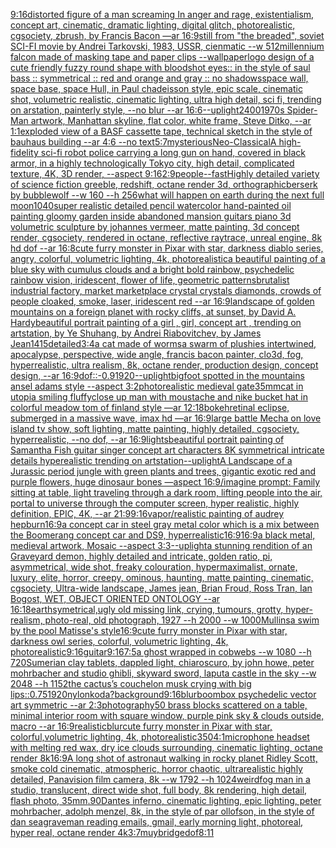 [9:16](https://www.ebank.nz/aiartgenerator?category=9%3A16)[distorted figure of a man screaming In anger and rage, existentialism, concept art, cinematic, dramatic lighting, digital glitch, photorealistic, cgsociety, zbrush, by Francis Bacon —ar 16:9](https://www.ebank.nz/aiartgenerator?category=distorted%20figure%20of%20a%20man%20screaming%20In%20anger%20and%20rage%2C%20existentialism%2C%20concept%20art%2C%20cinematic%2C%20dramatic%20lighting%2C%20digital%20glitch%2C%20photorealistic%2C%20cgsociety%2C%20zbrush%2C%20by%20Francis%20Bacon%20%E2%80%94ar%2016%3A9)[still from "the breaded", soviet SCI-FI movie by Andrei Tarkovski, 1983, USSR, cienmatic --w 512](https://www.ebank.nz/aiartgenerator?category=still%20from%20%22the%20breaded%22%2C%20soviet%20SCI-FI%20movie%20by%20Andrei%20Tarkovski%2C%201983%2C%20USSR%2C%20cienmatic%20--w%20512)[millennium falcon made of masking tape and paper clips --wallpaper](https://www.ebank.nz/aiartgenerator?category=millennium%20falcon%20made%20of%20masking%20tape%20and%20paper%20clips%20--wallpaper)[logo design of a cute friendly fuzzy round shape with bloodshot eyes:: in the style of saul bass :: symmetrical :: red and orange and gray  :: no shadows](https://www.ebank.nz/aiartgenerator?category=logo%20design%20of%20a%20cute%20friendly%20fuzzy%20round%20shape%20with%20bloodshot%20eyes%3A%3A%20in%20the%20style%20of%20saul%20bass%20%3A%3A%20symmetrical%20%3A%3A%20red%20and%20orange%20and%20gray%20%20%3A%3A%20no%20shadows)[space wall, space base, space Hull,  in Paul chadeisson style, epic scale, cinematic shot, volumetric realistic, cinematic lighting, ultra high detail, sci fi, trending on arstation, painterly style, --no blur --ar 16:6](https://www.ebank.nz/aiartgenerator?category=space%20wall%2C%20space%20base%2C%20space%20Hull%2C%20%20in%20Paul%20chadeisson%20style%2C%20epic%20scale%2C%20cinematic%20shot%2C%20volumetric%20realistic%2C%20cinematic%20lighting%2C%20ultra%20high%20detail%2C%20sci%20fi%2C%20trending%20on%20arstation%2C%20painterly%20style%2C%20--no%20blur%20--ar%2016%3A6)[--uplight](https://www.ebank.nz/aiartgenerator?category=--uplight)[2400](https://www.ebank.nz/aiartgenerator?category=2400)[1970s Spider-Man artwork, Manhattan skyline, flat color, white frame, Steve Ditko, --ar 1:1](https://www.ebank.nz/aiartgenerator?category=1970s%20Spider-Man%20artwork%2C%20Manhattan%20skyline%2C%20flat%20color%2C%20white%20frame%2C%20Steve%20Ditko%2C%20--ar%201%3A1)[exploded view of a BASF cassette tape, technical sketch in the style of bauhaus building --ar 4:6 --no text](https://www.ebank.nz/aiartgenerator?category=exploded%20view%20of%20a%20BASF%20cassette%20tape%2C%20technical%20sketch%20in%20the%20style%20of%20bauhaus%20building%20--ar%204%3A6%20--no%20text)[5:7](https://www.ebank.nz/aiartgenerator?category=5%3A7)[mysterious](https://www.ebank.nz/aiartgenerator?category=mysterious)[Neo-Classical](https://www.ebank.nz/aiartgenerator?category=Neo-Classical)[A high-fidelity sci-fi robot police carrying a long gun on hand, covered in black armor, in a highly technologically Tokyo city, high detail, complicated texture,  4K, 3D render, --aspect 9:16](https://www.ebank.nz/aiartgenerator?category=A%20high-fidelity%20sci-fi%20robot%20police%20carrying%20a%20long%20gun%20on%20hand%2C%20covered%20in%20black%20armor%2C%20in%20a%20highly%20technologically%20Tokyo%20city%2C%20high%20detail%2C%20complicated%20texture%2C%20%204K%2C%203D%20render%2C%20--aspect%209%3A16)[2:9](https://www.ebank.nz/aiartgenerator?category=2%3A9)[people](https://www.ebank.nz/aiartgenerator?category=people)[--fast](https://www.ebank.nz/aiartgenerator?category=--fast)[Highly detailed variety of science fiction greeble, redshift, octane render 3d, orthographic](https://www.ebank.nz/aiartgenerator?category=Highly%20detailed%20variety%20of%20science%20fiction%20greeble%2C%20redshift%2C%20octane%20render%203d%2C%20orthographic)[berserk by bubblewolf --w 160 --h 256](https://www.ebank.nz/aiartgenerator?category=berserk%20by%20bubblewolf%20--w%20160%20--h%20256)[what will happen on earth during the next full moon](https://www.ebank.nz/aiartgenerator?category=what%20will%20happen%20on%20earth%20during%20the%20next%20full%20moon)[1040](https://www.ebank.nz/aiartgenerator?category=1040)[super realistic detailed pencil watercolor hand-painted oil painting gloomy garden inside abandoned mansion guitars piano 3d volumetric sculpture by johannes vermeer, matte painting, 3d concept render, cgsociety, rendered in octane, reflective raytrace, unreal engine, 8k hd dof --ar 16:8](https://www.ebank.nz/aiartgenerator?category=super%20realistic%20detailed%20pencil%20watercolor%20hand-painted%20oil%20painting%20gloomy%20garden%20inside%20abandoned%20mansion%20guitars%20piano%203d%20volumetric%20sculpture%20by%20johannes%20vermeer%2C%20matte%20painting%2C%203d%20concept%20render%2C%20cgsociety%2C%20rendered%20in%20octane%2C%20reflective%20raytrace%2C%20unreal%20engine%2C%208k%20hd%20dof%20--ar%2016%3A8)[cute furry monster in Pixar with star, darkness diablo series, angry, colorful, volumetric lighting, 4k, photorealistic](https://www.ebank.nz/aiartgenerator?category=cute%20furry%20monster%20in%20Pixar%20with%20star%2C%20darkness%20diablo%20series%2C%20angry%2C%20colorful%2C%20volumetric%20lighting%2C%204k%2C%20photorealistic)[a beautiful painting of a blue sky with cumulus clouds and a bright bold rainbow, psychedelic rainbow vision, iridescent,    flower of life, geometric patterns](https://www.ebank.nz/aiartgenerator?category=a%20beautiful%20painting%20of%20a%20blue%20sky%20with%20cumulus%20clouds%20and%20a%20bright%20bold%20rainbow%2C%20psychedelic%20rainbow%20vision%2C%20iridescent%2C%20%20%20%20flower%20of%20life%2C%20geometric%20patterns)[brutalist industrial factory, market marketplace crystal crystals diamonds, crowds of people cloaked, smoke, laser, iridescent red --ar 16:9](https://www.ebank.nz/aiartgenerator?category=brutalist%20industrial%20factory%2C%20market%20marketplace%20crystal%20crystals%20diamonds%2C%20crowds%20of%20people%20cloaked%2C%20smoke%2C%20laser%2C%20iridescent%20red%20--ar%2016%3A9)[landscape of golden mountains on a foreign planet with rocky cliffs, at sunset, by David A. Hardy](https://www.ebank.nz/aiartgenerator?category=landscape%20of%20golden%20mountains%20on%20a%20foreign%20planet%20with%20rocky%20cliffs%2C%20at%20sunset%2C%20by%20David%20A.%20Hardy)[beautiful portrait painting of a girl , girl, concept art , trending on artstation, by Ye Shuhang, by Andrei Riabovitchev, by James Jean](https://www.ebank.nz/aiartgenerator?category=beautiful%20portrait%20painting%20of%20a%20girl%20%2C%20girl%2C%20concept%20art%20%2C%20trending%20on%20artstation%2C%20by%20Ye%20Shuhang%2C%20by%20Andrei%20Riabovitchev%2C%20by%20James%20Jean)[1415](https://www.ebank.nz/aiartgenerator?category=1415)[detailed](https://www.ebank.nz/aiartgenerator?category=detailed)[3:4](https://www.ebank.nz/aiartgenerator?category=3%3A4)[a cat made of worms](https://www.ebank.nz/aiartgenerator?category=a%20cat%20made%20of%20worms)[a swarm of plushies intertwined, apocalypse, perspective, wide angle, francis bacon painter, clo3d, fog, hyperrealistic, ultra realism, 8k, octane render, production design, concept design, --ar 16:9](https://www.ebank.nz/aiartgenerator?category=a%20swarm%20of%20plushies%20intertwined%2C%20apocalypse%2C%20perspective%2C%20wide%20angle%2C%20francis%20bacon%20painter%2C%20clo3d%2C%20fog%2C%20hyperrealistic%2C%20ultra%20realism%2C%208k%2C%20octane%20render%2C%20production%20design%2C%20concept%20design%2C%20--ar%2016%3A9)[dof::-0.9](https://www.ebank.nz/aiartgenerator?category=dof%3A%3A-0.9)[1920](https://www.ebank.nz/aiartgenerator?category=1920)[--uplight](https://www.ebank.nz/aiartgenerator?category=--uplight)[bigfoot spotted in the mountains ansel adams style --aspect 3:2](https://www.ebank.nz/aiartgenerator?category=bigfoot%20spotted%20in%20the%20mountains%20ansel%20adams%20style%20--aspect%203%3A2)[photorealistic medieval gate](https://www.ebank.nz/aiartgenerator?category=photorealistic%20medieval%20gate)[35mm](https://www.ebank.nz/aiartgenerator?category=35mm)[cat in utopia smiling fluffy](https://www.ebank.nz/aiartgenerator?category=cat%20in%20utopia%20smiling%20fluffy)[close up man with moustache and nike bucket hat in colorful meadow tom of finland style —ar 12:18](https://www.ebank.nz/aiartgenerator?category=close%20up%20man%20with%20moustache%20and%20nike%20bucket%20hat%20in%20colorful%20meadow%20tom%20of%20finland%20style%20%E2%80%94ar%2012%3A18)[bokeh](https://www.ebank.nz/aiartgenerator?category=bokeh)[retinal eclipse, submerged in a massive wave, imax hd —ar 16:9](https://www.ebank.nz/aiartgenerator?category=retinal%20eclipse%2C%20submerged%20in%20a%20massive%20wave%2C%20imax%20hd%20%E2%80%94ar%2016%3A9)[large battle Mecha on love island tv show, soft lighting, matte painting, highly detailed, cgsociety, hyperrealistic, --no dof, --ar 16:9](https://www.ebank.nz/aiartgenerator?category=large%20battle%20Mecha%20on%20love%20island%20tv%20show%2C%20soft%20lighting%2C%20matte%20painting%2C%20highly%20detailed%2C%20cgsociety%2C%20hyperrealistic%2C%20--no%20dof%2C%20--ar%2016%3A9)[lights](https://www.ebank.nz/aiartgenerator?category=lights)[beautiful portrait painting of Samantha Fish guitar singer concept art characters 8K symmetrical intricate details hyperealistic trending on artstation](https://www.ebank.nz/aiartgenerator?category=beautiful%20portrait%20painting%20of%20Samantha%20Fish%20guitar%20singer%20concept%20art%20characters%208K%20symmetrical%20intricate%20details%20hyperealistic%20trending%20on%20artstation)[--uplight](https://www.ebank.nz/aiartgenerator?category=--uplight)[A Landscape of a Jurassic period jungle with green plants and trees, gigantic exotic red and purple flowers, huge dinosaur bones —aspect 16:9](https://www.ebank.nz/aiartgenerator?category=A%20Landscape%20of%20a%20Jurassic%20period%20jungle%20with%20green%20plants%20and%20trees%2C%20gigantic%20exotic%20red%20and%20purple%20flowers%2C%20huge%20dinosaur%20bones%20%E2%80%94aspect%2016%3A9)[/imagine prompt: Family sitting at table, light traveling through a dark room, lifting people into the air, portal to universe through the computer screen, hyper realistic, highly definition, EPIC, 4K, --ar 21:9](https://www.ebank.nz/aiartgenerator?category=/imagine%20prompt%3A%20Family%20sitting%20at%20table%2C%20light%20traveling%20through%20a%20dark%20room%2C%20lifting%20people%20into%20the%20air%2C%20portal%20to%20universe%20through%20the%20computer%20screen%2C%20hyper%20realistic%2C%20highly%20definition%2C%20EPIC%2C%204K%2C%20--ar%2021%3A9)[9:16](https://www.ebank.nz/aiartgenerator?category=9%3A16)[vapor](https://www.ebank.nz/aiartgenerator?category=vapor)[/realistic painting of audrey hepburn](https://www.ebank.nz/aiartgenerator?category=/realistic%20painting%20of%20audrey%20hepburn)[16:9](https://www.ebank.nz/aiartgenerator?category=16%3A9)[a concept car in steel gray metal color which is a mix between the Boomerang concept car and DS9, hyperrealistic](https://www.ebank.nz/aiartgenerator?category=a%20concept%20car%20in%20steel%20gray%20metal%20color%20which%20is%20a%20mix%20between%20the%20Boomerang%20concept%20car%20and%20DS9%2C%20hyperrealistic)[16:9](https://www.ebank.nz/aiartgenerator?category=16%3A9)[16:9](https://www.ebank.nz/aiartgenerator?category=16%3A9)[a black metal, medieval artwork, Mosaic --aspect 3:3](https://www.ebank.nz/aiartgenerator?category=a%20black%20metal%2C%20medieval%20artwork%2C%20Mosaic%20--aspect%203%3A3)[--uplight](https://www.ebank.nz/aiartgenerator?category=--uplight)[a stunning rendition of an Graveyard demon, highly detailed and intricate, golden ratio, pi, asymmetrical, wide shot, freaky colouration, hypermaximalist, ornate, luxury, elite, horror, creepy, ominous, haunting, matte painting, cinematic, cgsociety, Ultra-wide landscape, James jean, Brian Froud, Ross Tran, Ian Bogost, WET, OBJECT ORIENTED ONTOLOGY --ar 16:18](https://www.ebank.nz/aiartgenerator?category=a%20stunning%20rendition%20of%20an%20Graveyard%20demon%2C%20highly%20detailed%20and%20intricate%2C%20golden%20ratio%2C%20pi%2C%20asymmetrical%2C%20wide%20shot%2C%20freaky%20colouration%2C%20hypermaximalist%2C%20ornate%2C%20luxury%2C%20elite%2C%20horror%2C%20creepy%2C%20ominous%2C%20haunting%2C%20matte%20painting%2C%20cinematic%2C%20cgsociety%2C%20Ultra-wide%20landscape%2C%20James%20jean%2C%20Brian%20Froud%2C%20Ross%20Tran%2C%20Ian%20Bogost%2C%20WET%2C%20OBJECT%20ORIENTED%20ONTOLOGY%20--ar%2016%3A18)[earth](https://www.ebank.nz/aiartgenerator?category=earth)[symetrical,](https://www.ebank.nz/aiartgenerator?category=symetrical%2C)[ugly old missing link, crying, tumours, grotty, hyper-realism, photo-real, old photograph, 1927 --h 2000 --w 1000](https://www.ebank.nz/aiartgenerator?category=ugly%20old%20missing%20link%2C%20crying%2C%20tumours%2C%20grotty%2C%20hyper-realism%2C%20photo-real%2C%20old%20photograph%2C%201927%20--h%202000%20--w%201000)[Mullins](https://www.ebank.nz/aiartgenerator?category=Mullins)[a swim by the pool Matisse's style](https://www.ebank.nz/aiartgenerator?category=a%20swim%20by%20the%20pool%20Matisse%27s%20style)[16:9](https://www.ebank.nz/aiartgenerator?category=16%3A9)[cute furry monster in Pixar with star, darkness owl series, colorful, volumetric lighting, 4k, photorealistic](https://www.ebank.nz/aiartgenerator?category=cute%20furry%20monster%20in%20Pixar%20with%20star%2C%20darkness%20owl%20series%2C%20colorful%2C%20volumetric%20lighting%2C%204k%2C%20photorealistic)[9:16](https://www.ebank.nz/aiartgenerator?category=9%3A16)[guitar](https://www.ebank.nz/aiartgenerator?category=guitar)[9:16](https://www.ebank.nz/aiartgenerator?category=9%3A16)[7:5](https://www.ebank.nz/aiartgenerator?category=7%3A5)[a ghost wrapped in cobwebs --w 1080 --h 720](https://www.ebank.nz/aiartgenerator?category=a%20ghost%20wrapped%20in%20cobwebs%20--w%201080%20--h%20720)[Sumerian clay tablets, dappled light, chiaroscuro, by john howe, peter mohrbacher and studio ghibli, skyward sword, laputa castle in the sky  --w 2048 --h 1152](https://www.ebank.nz/aiartgenerator?category=Sumerian%20clay%20tablets%2C%20dappled%20light%2C%20chiaroscuro%2C%20by%20john%20howe%2C%20peter%20mohrbacher%20and%20studio%20ghibli%2C%20skyward%20sword%2C%20laputa%20castle%20in%20the%20sky%20%20--w%202048%20--h%201152)[the cactus’s couch](https://www.ebank.nz/aiartgenerator?category=the%20cactus%E2%80%99s%20couch)[elon musk crying with big lips](https://www.ebank.nz/aiartgenerator?category=elon%20musk%20crying%20with%20big%20lips)[::0.75](https://www.ebank.nz/aiartgenerator?category=%3A%3A0.75)[1920](https://www.ebank.nz/aiartgenerator?category=1920)[nylon](https://www.ebank.nz/aiartgenerator?category=nylon)[koda?](https://www.ebank.nz/aiartgenerator?category=koda%3F)[background](https://www.ebank.nz/aiartgenerator?category=background)[9:16](https://www.ebank.nz/aiartgenerator?category=9%3A16)[blur](https://www.ebank.nz/aiartgenerator?category=blur)[boombox psychedelic vector art symmetric --ar 2:3](https://www.ebank.nz/aiartgenerator?category=boombox%20psychedelic%20vector%20art%20symmetric%20--ar%202%3A3)[photography](https://www.ebank.nz/aiartgenerator?category=photography)[50 brass blocks scattered on a table, minimal interior room with square window, purple pink sky & clouds outside, macro --ar 16:9](https://www.ebank.nz/aiartgenerator?category=50%20brass%20blocks%20scattered%20on%20a%20table%2C%20minimal%20interior%20room%20with%20square%20window%2C%20purple%20pink%20sky%20%26%20clouds%20outside%2C%20macro%20--ar%2016%3A9)[realistic](https://www.ebank.nz/aiartgenerator?category=realistic)[blur](https://www.ebank.nz/aiartgenerator?category=blur)[cute furry monster in Pixar with star, colorful,volumetric lighting, 4k, photorealistic](https://www.ebank.nz/aiartgenerator?category=cute%20furry%20monster%20in%20Pixar%20with%20star%2C%20colorful%2Cvolumetric%20lighting%2C%204k%2C%20photorealistic)[350](https://www.ebank.nz/aiartgenerator?category=350)[4:1](https://www.ebank.nz/aiartgenerator?category=4%3A1)[microphone headset with melting red wax, dry ice clouds surrounding, cinematic lighting, octane render 8k](https://www.ebank.nz/aiartgenerator?category=microphone%20headset%20with%20melting%20red%20wax%2C%20dry%20ice%20clouds%20surrounding%2C%20cinematic%20lighting%2C%20octane%20render%208k)[16:9](https://www.ebank.nz/aiartgenerator?category=16%3A9)[A long shot of astronaut walking in rocky planet Ridley Scott, smoke cold cinematic, atmospheric, horror chaotic, ultrarealistic highly detailed, Panavision film camera, 8k --w 1792 --h 1024](https://www.ebank.nz/aiartgenerator?category=A%20long%20shot%20of%20astronaut%20walking%20in%20rocky%20planet%20Ridley%20Scott%2C%20smoke%20cold%20cinematic%2C%20atmospheric%2C%20horror%20chaotic%2C%20ultrarealistic%20highly%20detailed%2C%20Panavision%20film%20camera%2C%208k%20--w%201792%20--h%201024)[weird](https://www.ebank.nz/aiartgenerator?category=weird)[fog man in a studio, translucent, direct wide shot, full body, 8k rendering, high detail, flash photo, 35mm](https://www.ebank.nz/aiartgenerator?category=fog%20man%20in%20a%20studio%2C%20translucent%2C%20direct%20wide%20shot%2C%20full%20body%2C%208k%20rendering%2C%20high%20detail%2C%20flash%20photo%2C%2035mm)[.90](https://www.ebank.nz/aiartgenerator?category=.90)[Dantes inferno, cinematic lighting, epic lighting, peter mohrbacher, adolph menzel, 8k, in the style of par ollofson, in the style of dan seagrave](https://www.ebank.nz/aiartgenerator?category=Dantes%20inferno%2C%20cinematic%20lighting%2C%20epic%20lighting%2C%20peter%20mohrbacher%2C%20adolph%20menzel%2C%208k%2C%20in%20the%20style%20of%20par%20ollofson%2C%20in%20the%20style%20of%20dan%20seagrave)[man reading emails, gmail, early morning light, photoreal, hyper real, octane render 4k](https://www.ebank.nz/aiartgenerator?category=man%20reading%20emails%2C%20gmail%2C%20early%20morning%20light%2C%20photoreal%2C%20hyper%20real%2C%20octane%20render%204k)[3:7](https://www.ebank.nz/aiartgenerator?category=3%3A7)[muybridge](https://www.ebank.nz/aiartgenerator?category=muybridge)[dof](https://www.ebank.nz/aiartgenerator?category=dof)[8:11](https://www.ebank.nz/aiartgenerator?category=8%3A11)